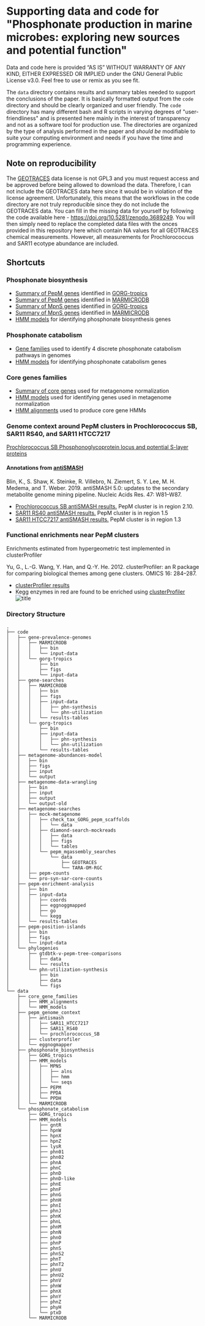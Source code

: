 # Supporting data and code for "Phosphonate production in marine microbes: exploring new sources and potential function"

Data and code here is provided “AS IS” WITHOUT WARRANTY OF ANY KIND, EITHER EXPRESSED OR IMPLIED under the GNU General Public License v3.0. Feel free to use or remix as you see fit.

The `data` directory contains results and summary tables needed to support the conclusions of the paper. It is basically formatted output from the `code` directory and should be clearly organized and user friendly. The `code` directory has many different bash and R scripts in varying degrees of "user-friendliness" and is presented here mainly in the interest of transparency and not as a software tool for production use. The directories are organized by the type of analysis performed in the paper and *should be* modifiable to suite your computing environment and needs if you have the time and programming experience.

## Note on reproducibility
The [GEOTRACES](https://www.bodc.ac.uk/geotraces/data/idp2017/) data license is not GPL3 and you must request access and be approved before being allowed to download the data. Therefore, I can not include the GEOTRACES data here since it would be in violation of the license agreement. Unfortunately, this means that the workflows in the code directory are not truly reproducible since they do not include the GEOTRACES data. You can fill in the missing data for yourself by following the code available here - https://doi.org/10.5281/zenodo.3689249. You will then simply need to replace the completed data files with the onces provided in this repository here which contain NA values for all GEOTRACES chemical measurements. However, all measurements for Prochlorococcus and SAR11 ecotype abundance are included.

## Shortcuts

### Phosphonate biosynthesis
- [Summary of PepM genes](data/phosphonate_biosynthesis/GORG_tropics/pepm_genes.md) identified in [GORG-tropics](https://doi.org/10.1016/j.cell.2019.11.017)
- [Summary of PepM genes](data/phosphonate_biosynthesis/MARMICRODB/pepm_genes.md) identified in [MARMICRODB](https://zenodo.org/record/3520509)
- [Summary of MpnS genes](data/phosphonate_biosynthesis/GORG_tropics/mpns_genes.md) identified in [GORG-tropics](https://doi.org/10.1016/j.cell.2019.11.017)
- [Summary of MpnS genes](data/phosphonate_biosynthesis/MARMICRODB/mpns_genes.md) identified in [MARMICRODB](https://zenodo.org/record/3520509)
- [HMM models](data/phosphonate_biosynthesis/HMM_models) for identifying phosphonate biosynthesis genes

### Phosphonate catabolism
- [Gene families](data/phosphonate_catabolism/HMM_models/phosphonate_utilization_families.md) used to identify 4 discrete phosphonate catabolism pathways in genomes
- [HMM models](data/phosphonate_catabolism/HMM_models) for identifying phosphonate catabolism genes

### Core genes families
- [Summary of core genes](data/core_gene_families/core_gene_families.tsv) used for metagenome normalization
- [HMM models](data/core_gene_families/HMM_models) used for identifying genes used in metagenome normalization
- [HMM alignments](data/core_gene_families/HMM_alignments) used to produce core gene HMMs

### Genome context around PepM clusters in Prochlorococcus SB, SAR11 RS40, and SAR11 HTCC7217

[Prochlorococcus SB Phosphonoglycoprotein locus and potential S-layer proteins](data/pepm_genome_context/eggnogmapper/phosphonoglycoprotein_biosyn_locus.tsv)

#### Annotations from [antiSMASH](https://antismash.secondarymetabolites.org/)

Blin, K., S. Shaw, K. Steinke, R. Villebro, N. Ziemert, S. Y. Lee, M. H. Medema, and T. Weber. 2019. antiSMASH 5.0: updates to the secondary metabolite genome mining pipeline. Nucleic Acids Res. 47: W81–W87.

- [Prochlorococcus SB antiSMASH results.](http://htmlpreview.github.io/?https://github.com/slhogle/phosphonates/blob/master/data/pepm_genome_context/antismash/prochlorococcus_SB/index.html) PepM cluster is in region 2.10. 
- [SAR11 RS40 antiSMASH results.](http://htmlpreview.github.io/?https://github.com/slhogle/phosphonates/blob/master/data/pepm_genome_context/antismash/SAR11_RS40/index.html) PepM cluster is in region 1.5
- [SAR11 HTCC7217 antiSMASH results.](http://htmlpreview.github.io/?https://github.com/slhogle/phosphonates/blob/master/data/pepm_genome_context/antismash/SAR11_HTCC7217/index.html) PepM cluster is in region 1.3

### Functional enrichments near PepM clusters
Enrichments estimated from hypergeometric test implemented in clusterProfiler

Yu, G., L.-G. Wang, Y. Han, and Q.-Y. He. 2012. clusterProfiler: an R package for comparing biological themes among gene clusters. OMICS 16: 284–287.

- [clusterProfiler results](data/pepm_genome_context/clusterprofiler/enrichment_scores.tsv)
- Kegg enzymes in red are found to be enriched using [clusterProfiler](https://bioconductor.org/packages/release/bioc/html/clusterProfiler.html)
![title](data/pepm_genome_context/clusterprofiler/map00520.png)


### Directory Structure
```
.
├── code
│   ├── gene-prevalence-genomes
│   │   ├── MARMICRODB
│   │   │   ├── bin
│   │   │   └── input-data
│   │   └── gorg-tropics
│   │       ├── bin
│   │       ├── figs
│   │       └── input-data
│   ├── gene-searches
│   │   ├── MARMICRODB
│   │   │   ├── bin
│   │   │   ├── figs
│   │   │   ├── input-data
│   │   │   │   ├── phn-synthesis
│   │   │   │   └── phn-utilization
│   │   │   └── results-tables
│   │   └── gorg-tropics
│   │       ├── bin
│   │       ├── input-data
│   │       │   ├── phn-synthesis
│   │       │   └── phn-utilization
│   │       └── results-tables
│   ├── metagenome-abundances-model
│   │   ├── bin
│   │   ├── figs
│   │   ├── input
│   │   └── output
│   ├── metagenome-data-wrangling
│   │   ├── bin
│   │   ├── input
│   │   ├── output
│   │   └── output-old
│   ├── metagenome-searches
│   │   ├── mock-metagenome
│   │   │   ├── check_tax_GORG_pepm_scaffolds
│   │   │   │   └── data
│   │   │   ├── diamond-search-mockreads
│   │   │   │   ├── data
│   │   │   │   ├── figs
│   │   │   │   └── tables
│   │   │   └── pepm_mgassembly_searches
│   │   │       └── data
│   │   │           ├── GEOTRACES
│   │   │           └── TARA-OM-RGC
│   │   ├── pepm-counts
│   │   └── pro-syn-sar-core-counts
│   ├── pepm-enrichment-analysis
│   │   ├── bin
│   │   ├── input-data
│   │   │   ├── coords
│   │   │   ├── eggnoggmapped
│   │   │   ├── go
│   │   │   └── kegg
│   │   └── results-tables
│   ├── pepm-position-islands
│   │   ├── bin
│   │   ├── figs
│   │   └── input-data
│   └── phylogenies
│       ├── gtdbtk-v-pepm-tree-comparisons
│       │   ├── data
│       │   └── results
│       └── phn-utilization-synthesis
│           ├── bin
│           ├── data
│           └── figs
└── data
    ├── core_gene_families
    │   ├── HMM_alignments
    │   └── HMM_models
    ├── pepm_genome_context
    │   ├── antismash
    │   │   ├── SAR11_HTCC7217
    │   │   ├── SAR11_RS40
    │   │   └── prochlorococcus_SB
    │   ├── clusterprofiler
    │   └── eggnogmapper
    ├── phosphonate_biosynthesis
    │   ├── GORG_tropics
    │   ├── HMM_models
    │   │   ├── MPNS
    │   │   │   ├── alns
    │   │   │   ├── hmm
    │   │   │   └── seqs
    │   │   ├── PEPM
    │   │   ├── PPDA
    │   │   └── PPDH
    │   └── MARMICRODB
    └── phosphonate_catabolism
        ├── GORG_tropics
        ├── HMM_models
        │   ├── gntR
        │   ├── hpnW
        │   ├── hpnX
        │   ├── hpnZ
        │   ├── lysR
        │   ├── phn01
        │   ├── phn02
        │   ├── phnA
        │   ├── phnC
        │   ├── phnD
        │   ├── phnD-like
        │   ├── phnE
        │   ├── phnF
        │   ├── phnG
        │   ├── phnH
        │   ├── phnI
        │   ├── phnJ
        │   ├── phnK
        │   ├── phnL
        │   ├── phnM
        │   ├── phnN
        │   ├── phnO
        │   ├── phnP
        │   ├── phnS
        │   ├── phnS2
        │   ├── phnT
        │   ├── phnT2
        │   ├── phnU
        │   ├── phnU2
        │   ├── phnV
        │   ├── phnW
        │   ├── phnX
        │   ├── phnY
        │   ├── phnZ
        │   ├── phyH
        │   └── ptxD
        └── MARMICRODB
```